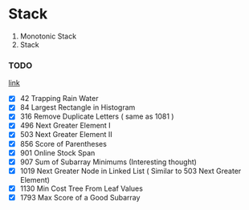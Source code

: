 
# Stack

1. Monotonic Stack
2. Stack

### TODO 
[link](https://leetcode.com/tag/monotonic-stack/)
- [x] 42   Trapping Rain Water
- [x] 84   Largest Rectangle in Histogram
- [x] 316  Remove Duplicate Letters ( same as 1081 )
- [x] 496  Next Greater Element I
- [x] 503  Next Greater Element II
- [x] 856  Score of Parentheses
- [x] 901  Online Stock Span
- [x] 907  Sum of Subarray Minimums (Interesting thought)
- [x] 1019 Next Greater Node in Linked List ( Similar to 503 Next Greater Element)
- [x] 1130 Min Cost Tree From Leaf Values
- [x] 1793 Max Score of a Good Subarray